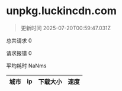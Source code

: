 
  # unpkg.luckincdn.com

  > 更新时间 2025-07-20T00:59:47.031Z
  
  总共请求 0

  请求报错 0

  平均耗时 NaNms

|城市|ip|下载大小|速度|
|-----|----------|---|---|

  